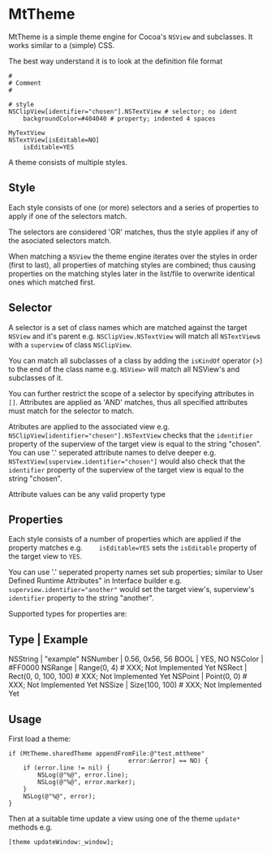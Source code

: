 MtTheme
=======

MtTheme is a simple theme engine for Cocoa's `NSView` and subclasses.  It works similar to a (simple) CSS.

The best way understand it is to look at the definition file format

```
#
# Comment
#

# style
NSClipView[identifier="chosen"].NSTextView # selector; no ident
    backgroundColor=#404040 # property; indented 4 spaces

MyTextView
NSTextView[isEditable=NO]
    isEditable=YES
```

A theme consists of multiple styles.

## Style ##

Each style consists of one (or more) selectors and a series of properties to apply if one of the selectors match.

The selectors are considered 'OR' matches, thus the style applies if any of the asociated selectors match.

When matching a `NSView` the theme engine iterates over the styles in order (first to last), all properties of matching styles are combined; thus causing properties on the matching styles later in the list/file to overwrite identical ones which matched first.

## Selector ##

A selector is a set of class names which are matched against the target `NSView` and it's parent e.g. `NSClipView.NSTextView` will match all `NSTextView`s with a `superview` of class `NSClipView`.

You can match all subclasses of a class by adding the `isKindOf` operator (>) to the end of the class name e.g. `NSView>` will match all NSView's and subclasses of it.

You can further restrict the scope of a selector by specifying attributes in `[]`.  Attributes are applied as 'AND' matches, thus all specified attributes must match for the selector to match.

Atributes are applied to the associated view e.g. `NSClipView[identifier="chosen"].NSTextView` checks that the `identifier` property of the superview of the target view is equal to the string "chosen".  You can use '.' seperated attribute names to delve deeper e.g. `NSTextView[superview.identifier="chosen"]` would also check that the `identifier` property of the superview of the target view is equal to the string "chosen".

Attribute values can be any valid property type

## Properties ##

Each style consists of a number of properties which are applied if the property matches e.g. `    isEditable=YES` sets the `isEditable` property of the target view to `YES`.

You can use '.' seperated property names set sub properties; similar to User Defined Runtime Attributes" in Interface builder e.g. `superview.identifier="another"` would set the target view's, superview's `identifier` property to the string "another".

Supported types for properties are:

Type      | Example
-------------------
NSString  | "example"
NSNumber  | 0.56, 0x56, 56
BOOL      | YES, NO
NSColor   | #FF0000
NSRange   | Range(0, 4) # XXX; Not Implemented Yet
NSRect    | Rect(0, 0, 100, 100) # XXX; Not Implemented Yet
NSPoint   | Point(0, 0) # XXX; Not Implemented Yet
NSSize    | Size(100, 100) # XXX; Not Implemented Yet

## Usage ##

First load a theme:

```
if (MtTheme.sharedTheme appendFromFile:@"test.mttheme"
                                 error:&error] == NO) {
    if (error.line != nil) {
        NSLog(@"%@", error.line);
        NSLog(@"%@", error.marker);
    }
    NSLog(@"%@", error);
}
```

Then at a suitable time update a view using one of the theme `update*` methods e.g.

```[theme updateWindow:_window];```


